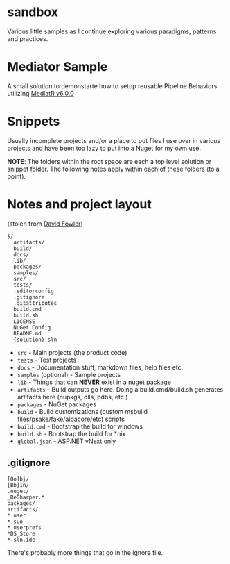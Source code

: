 # sandbox
Various little samples as I continue exploring various paradigms, patterns and practices.

# Mediator Sample
A small solution to demonstarte how to setup reusable Pipeline Behaviors utilizing [MediatR v6.0.0](https://github.com/jbogard/MediatR)

# Snippets
Usually incomplete projects and/or a place to put files I use over in various projects and have been too lazy to put into a Nuget for my own use.

**NOTE**:  The folders within the root space are each a top level solution or snippet folder.  The following notes apply within each of these folders (to a point).

# Notes and project layout 
(stolen from [David Fowler](https://gist.github.com/davidfowl/ed7564297c61fe9ab814))
```
$/
  artifacts/
  build/
  docs/
  lib/
  packages/
  samples/
  src/
  tests/
  .editorconfig
  .gitignore
  .gitattributes
  build.cmd
  build.sh
  LICENSE
  NuGet.Config
  README.md
  {solution}.sln
```


- `src` - Main projects (the product code)
- `tests` - Test projects
- `docs` - Documentation stuff, markdown files, help files etc.
- `samples` (optional) - Sample projects
- `lib` - Things that can **NEVER** exist in a nuget package
- `artifacts` - Build outputs go here. Doing a build.cmd/build.sh generates artifacts here (nupkgs, dlls, pdbs, etc.)
- `packages` - NuGet packages
- `build` - Build customizations (custom msbuild files/psake/fake/albacore/etc) scripts
- `build.cmd` - Bootstrap the build for windows
- `build.sh` - Bootstrap the build for *nix
- `global.json` - ASP.NET vNext only

## .gitignore
```
[Oo]bj/
[Bb]in/
.nuget/
_ReSharper.*
packages/
artifacts/
*.user
*.suo
*.userprefs
*DS_Store
*.sln.ide
```

There's probably more things that go in the ignore file.
